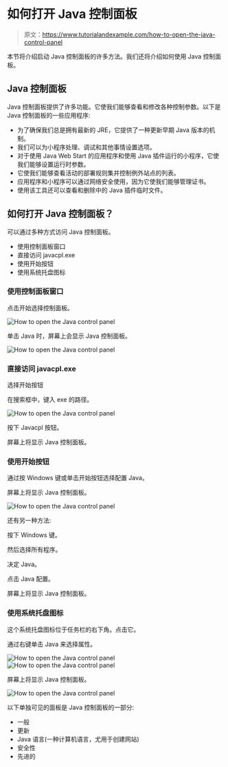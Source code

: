 # 如何打开 Java 控制面板

> 原文：<https://www.tutorialandexample.com/how-to-open-the-java-control-panel>

本节将介绍启动 Java 控制面板的许多方法。我们还将介绍如何使用 Java 控制面板。

## Java 控制面板

Java 控制面板提供了许多功能。它使我们能够查看和修改各种控制参数。以下是 Java 控制面板的一些应用程序:

*   为了确保我们总是拥有最新的 JRE，它提供了一种更新早期 Java 版本的机制。
*   我们可以为小程序处理、调试和其他事情设置选项。
*   对于使用 Java Web Start 的应用程序和使用 Java 插件运行的小程序，它使我们能够设置运行时参数。
*   它使我们能够查看活动的部署规则集并控制例外站点的列表。
*   应用程序和小程序可以通过网络安全使用，因为它使我们能够管理证书。
*   使用该工具还可以查看和删除中的 Java 插件临时文件。

## 如何打开 Java 控制面板？

可以通过多种方式访问 Java 控制面板。

*   使用控制面板窗口
*   直接访问 javacpl.exe
*   使用开始按钮
*   使用系统托盘图标

### 使用控制面板窗口

点击开始选择控制面板。

![How to open the Java control panel](img/28544980ecb3c81afdcc18f0cb5c047f.png)  

单击 Java 时，屏幕上会显示 Java 控制面板。

![How to open the Java control panel](img/6f1d579d58d881f15463edcfc66be77b.png)

### 直接访问 javacpl.exe

选择开始按钮

在搜索框中，键入 exe 的路径。

![How to open the Java control panel](img/ea1affa6f82f070a69114d6d0379deb8.png)  

按下 Javacpl 按钮。

屏幕上将显示 Java 控制面板。

### 使用开始按钮

通过按 Windows 键或单击开始按钮选择配置 Java。

屏幕上将显示 Java 控制面板。

![How to open the Java control panel](img/9e3dd189155e5996fbcd2bc6a97fd15b.png)  

还有另一种方法:

按下 Windows 键。

然后选择所有程序。

决定 Java。

点击 Java 配置。

屏幕上将显示 Java 控制面板。

### 使用系统托盘图标

这个系统托盘图标位于任务栏的右下角。点击它。

通过右键单击 Java 来选择属性。

![How to open the Java control panel](img/987abd91561048e1076c9f2bc4dc208d.png)   ![How to open the Java control panel](img/dc3d9d33bff99053bb1bcdb0d0e3656b.png)  

屏幕上将显示 Java 控制面板。

![How to open the Java control panel](img/2c5d80d3aaad5f99daab2fbed6301f2a.png)  

以下单独可见的面板是 Java 控制面板的一部分:

*   一般
*   更新
*   Java 语言(一种计算机语言，尤用于创建网站)
*   安全性
*   先进的